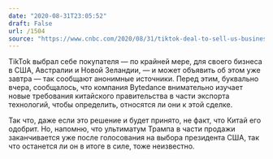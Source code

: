 ```yaml
---
date: "2020-08-31T23:05:52"
draft: False
url: /1504
source: "https://www.cnbc.com/2020/08/31/tiktok-deal-to-sell-us-business-could-be-announced-as-soon-as-tomorrow.html"
---
```


TikTok выбрал себе покупателя — по крайней мере, для своего бизнеса в США, Австралии и Новой Зеландии, — и может объявить об этом уже завтра — так сообщают анонимные источники. Перед этим, буквально вчера, сообщалось, что компания Bytedance внимательно изучает новые требования китайского правительства в части экспорта технологий, чтобы определить, относятся ли они к этой сделке.

Так что, даже если это решение и будет принято, не факт, что Китай его одобрит. Но, напомню, что ультиматум Трампа в части продажи заканчивается уже после голосования на выбора президента США, так что останется ли он в итоге в силе, тоже неизвестно.
